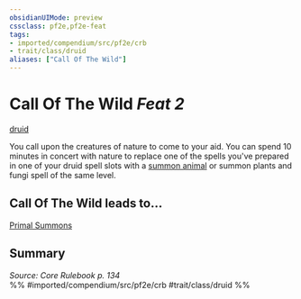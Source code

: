 ```yaml
---
obsidianUIMode: preview
cssclass: pf2e,pf2e-feat
tags:
- imported/compendium/src/pf2e/crb
- trait/class/druid
aliases: ["Call Of The Wild"]
---
```

# Call Of The Wild  *Feat 2*  
[druid](rules/traits/druid.md)  


You call upon the creatures of nature to come to your aid. You can spend 10 minutes in concert with nature to replace one of the spells you've prepared in one of your druid spell slots with a [summon animal](../spells/summon-animal.md) or summon plants and fungi spell of the same level.

## Call Of The Wild leads to...

[Primal Summons](primal-summons.md)

## Summary

*Source: Core Rulebook p. 134*  
%% #imported/compendium/src/pf2e/crb #trait/class/druid %%